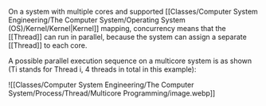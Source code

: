 On a system with multiple cores and supported [[Classes/Computer System Engineering/The Computer System/Operating System (OS)/Kernel/Kernel|Kernel]] mapping, concurrency means that the [[Thread]] can run in parallel, because the system can assign a separate [[Thread]] to each core.

A possible parallel execution sequence on a multicore system is as shown (Ti stands for Thread i, 4 threads in total in this example):

![[Classes/Computer System Engineering/The Computer System/Process/Thread/Multicore Programming/image.webp]]
